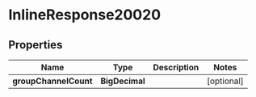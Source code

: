 

# InlineResponse20020


## Properties

Name | Type | Description | Notes
------------ | ------------- | ------------- | -------------
**groupChannelCount** | **BigDecimal** |  |  [optional]



